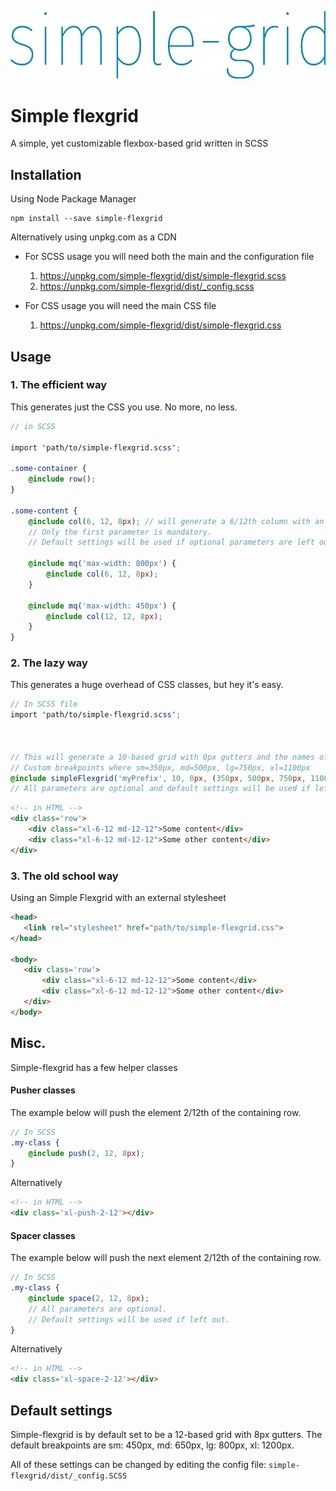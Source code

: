 ![simple-flexgrid](https://raw.githubusercontent.com/rognstadragnar/simple-flexgrid/master/logo.png)


# Simple flexgrid
A simple, yet customizable flexbox-based grid written in SCSS

## Installation
Using Node Package Manager
```
npm install --save simple-flexgrid
```
Alternatively using unpkg.com as a CDN

* For SCSS usage you will need both the main and the configuration file
    1. https://unpkg.com/simple-flexgrid/dist/simple-flexgrid.scss
    2. https://unpkg.com/simple-flexgrid/dist/_config.scss

* For CSS usage you will need the main CSS file
    1. https://unpkg.com/simple-flexgrid/dist/simple-flexgrid.css

## Usage
### 1. The efficient way
This generates just the CSS you use. No more, no less.
```SCSS
// in SCSS

import 'path/to/simple-flexgrid.scss';

.some-container {
    @include row();
}

.some-content {
    @include col(6, 12, 8px); // will generate a 6/12th column with an 8px gutter
    // Only the first parameter is mandatory.
    // Default settings will be used if optional parameters are left out.

    @include mq('max-width: 800px') {
        @include col(6, 12, 8px);
    }

    @include mq('max-width: 450px') {
        @include col(12, 12, 8px);
    }
}
```


### 2. The lazy way
This generates a huge overhead of CSS classes, but hey it's easy.
```SCSS
// In SCSS file
import 'path/to/simple-flexgrid.scss';



// This will generate a 10-based grid with 0px gutters and the names of the clasess have the prefix 'myPrefix'.
// Custom breakpoints where sm=350px, md=500px, lg=750px, xl=1100px
@include simpleFlexgrid('myPrefix', 10, 0px, (350px, 500px, 750px, 1100px));
// All parameters are optional and default settings will be used if left out.
```

```HTML
<!-- in HTML -->
<div class='row'>
    <div class="xl-6-12 md-12-12">Some content</div>
    <div class="xl-6-12 md-12-12">Some other content</div>
</div>
```


### 3. The old school way
Using an Simple Flexgrid with an external stylesheet
 ```HTML
<head>
    <link rel="stylesheet" href="path/to/simple-flexgrid.css">
</head>

<body>
    <div class='row'>
        <div class="xl-6-12 md-12-12">Some content</div>
        <div class="xl-6-12 md-12-12">Some other content</div>
    </div>
</body>
 ```

## Misc.
Simple-flexgrid has a few helper classes
#### Pusher classes
The example below will push the element 2/12th of the containing row.
```SCSS
// In SCSS
.my-class {
    @include push(2, 12, 8px);
}
```
Alternatively
```HTML
<!-- in HTML -->
<div class='xl-push-2-12'></div>
```
#### Spacer classes
The example below will push the next element 2/12th of the containing row.
```SCSS
// In SCSS
.my-class {
    @include space(2, 12, 8px);
    // All parameters are optional.
    // Default settings will be used if left out.
}
```
Alternatively
```HTML
<!-- in HTML -->
<div class='xl-space-2-12'></div>
```

## Default settings
Simple-flexgrid is by default set to be a 12-based grid with 8px gutters.
The default breakpoints are sm: 450px, md: 650px, lg: 800px, xl: 1200px.

All of these settings can be changed by editing the config file: ```simple-flexgrid/dist/_config.SCSS```
